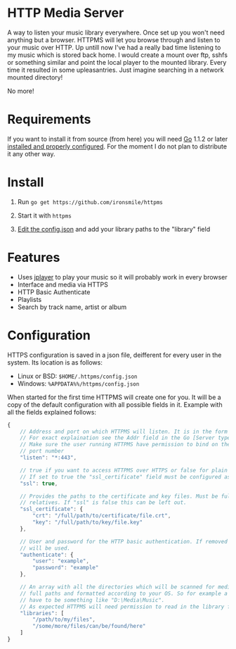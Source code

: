 HTTP Media Server
======

A way to listen your music library everywhere. Once set up you won't need anything but a browser.
HTTPMS will let you browse through and listen to your music over HTTP.
Up untill now I've had a really bad time listening to my music which is stored back home.
I would create a mount over ftp, sshfs or something similar and point the local player to
the mounted library. Every time it resulted in some upleasantries. Just imagine searching
in a network mounted directory!

No more!

Requirements
======
If you want to install it from source (from here) you will need [Go](http://golang.org/) 1.1.2 or later [installed and properly configured](http://golang.org/doc/install). For the moment I do not plan to distribute it any other way.


Install
======

1. Run ```go get https://github.com/ironsmile/httpms```

2. Start it with ```httpms```

3. [Edit the config.json](#configuration) and add your library paths to the "library" field

Features
======

* Uses [jplayer](https://github.com/happyworm/jPlayer) to play your music so it will probably work in every browser
* Interface and media via HTTPS
* HTTP Basic Authenticate
* Playlists
* Search by track name, artist or album

Configuration
======

HTTPS configuration is saved in a json file, deifferent for every user in the system. Its
location is as follows:

* Linux or BSD: ```$HOME/.httpms/config.json```
* Windows: ```%APPDATA%%/httpms/config.json```

When started for the first time HTTPMS will create one for you. It will be a copy of the
default configuration with all possible fields in it. Example with all the fields explained follows:

```javascript
{
    // Address and port on which HTTPMS will listen. It is in the form hostname[:port]
    // For exact explaination see the Addr field in the Go [Server type](http://golang.org/pkg/net/http/#Server)
    // Make sure the user running HTTPMS have permission to bind on the specified
    // port number
    "listen": "*:443",

    // true if you want to access HTTPMS over HTTPS or false for plain HTTP.
    // If set to true the "ssl_certificate" field must be configured as well.
    "ssl": true,

    // Provides the paths to the certificate and key files. Must be full paths, not
    // relatives. If "ssl" is false this can be left out.
    "ssl_certificate": {
        "crt": "/full/path/to/certificate/file.crt",
        "key": "/full/path/to/key/file.key"
    },

    // User and password for the HTTP basic authentication. If removed no authentication
    // will be used.
    "authenticate": {
        "user": "example",
        "password": "example"
    },

    // An array with all the directories which will be scanned for media. They must be
    // full paths and formatted according to your OS. So for example a Windows path
    // have to be something like "D:\Media\Music".
    // As expected HTTPMS will need permission to read in the library folders.
    "libraries": [
        "/path/to/my/files",
        "/some/more/files/can/be/found/here"
    ]
}
```